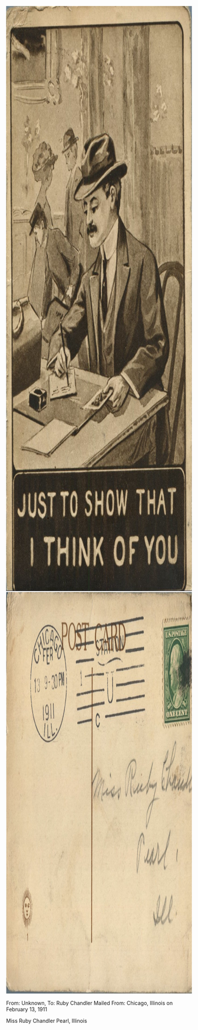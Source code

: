 <html><body><a href="/wp-content/uploads/2014/05/postcard-2014-20140501_17531320_0178.jpg"><img class="alignnone size-full wp-image-544" src="/wp-content/uploads/2014/05/postcard-2014-20140501_17531320_0178.jpg" alt="postcard-2014-20140501_17531320_0178" width="1081" height="1581"></a> <a href="/wp-content/uploads/2014/05/postcard-2014-20140501_17532229_0179.jpg"><img class="alignnone size-full wp-image-545" src="/wp-content/uploads/2014/05/postcard-2014-20140501_17532229_0179.jpg" alt="postcard-2014-20140501_17532229_0179" width="1600" height="1085"></a>

From: Unknown, To: Ruby Chandler
Mailed From: Chicago, Illinois on February 13, 1911

Miss Ruby Chandler
Pearl, Illinois</body></html>